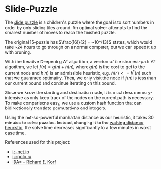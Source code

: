 # Slide-Puzzle

The [slide puzzle](https://slidingtiles.com/en) is a children's puzzle where the goal is to sort numbers in order by only sliding tiles around. An optimal solver attempts to find the smallest number of moves to reach the finished puzzle. 

The original 15-puzzle has $\frac{16!}{2} = ~10^{13}$ states, which would take ~24 hours to go through on a normal computer, but we can speed it up with pruning.

With the Iterative Deepening A* algorithm, a version of the shortest-path A* algorithm, we let $f(n)=g(n)+h(n)$, where $g(n)$ is the cost to get to the current node and $h(n)$ is an admissible heuristic, e.g. $h(n)<=h^*(n)$ such that we guarantee optimality. Then, we only visit the node if $f(n)$ is less than our current bound and continue iterating on this bound.

Since we know the starting and destination node, it is much less memory-intensive as only keep track of the nodes on the current path is necessary. To make comparisons easy, we use a custom hash function that can bidirectionally translate permutations and integers.

Using the not-so-powerful manhattan distance as our heuristic, it takes 30 minutes to solve puzzles. Instead, changing it to the [walking distance heuristic](http://www.ic-net.or.jp/home/takaken/nt/slide/solve15.html), the solve time decreases significantly to a few minutes in worst case time.

References used for this project:
- [ic-net.jp](http://www.ic-net.or.jp/home/takaken/nt/slide/solve15.html)
- [jurpolo.ru](https://web.archive.org/web/20141224035932/http://juropollo.xe0.ru/stp_wd_translation_en.htm)
- [IDA* - Richard E. Korf](https://cse.sc.edu/~mgv/csce580f11/gradPres/korf_IDAStar_1985.pdf)
